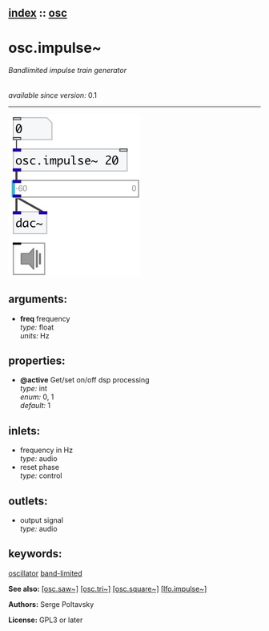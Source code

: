 [index](index.html) :: [osc](category_osc.html)
---

# osc.impulse~

###### Bandlimited impulse train generator

*available since version:* 0.1

---




[![example](../examples/img/osc.impulse~.jpg)](../examples/pd/osc.impulse~.pd)



## arguments:

* **freq**
frequency<br>
_type:_ float<br>
_units:_ Hz<br>





## properties:

* **@active** 
Get/set on/off dsp processing<br>
_type:_ int<br>
_enum:_ 0, 1<br>
_default:_ 1<br>



## inlets:

* frequency in Hz<br>
_type:_ audio
* reset phase<br>
_type:_ control



## outlets:

* output signal<br>
_type:_ audio



## keywords:

[oscillator](keywords/oscillator.html)
[band-limited](keywords/band-limited.html)



**See also:**
[\[osc.saw~\]](osc.saw~.html)
[\[osc.tri~\]](osc.tri~.html)
[\[osc.square~\]](osc.square~.html)
[\[lfo.impulse~\]](lfo.impulse~.html)




**Authors:** Serge Poltavsky




**License:** GPL3 or later





